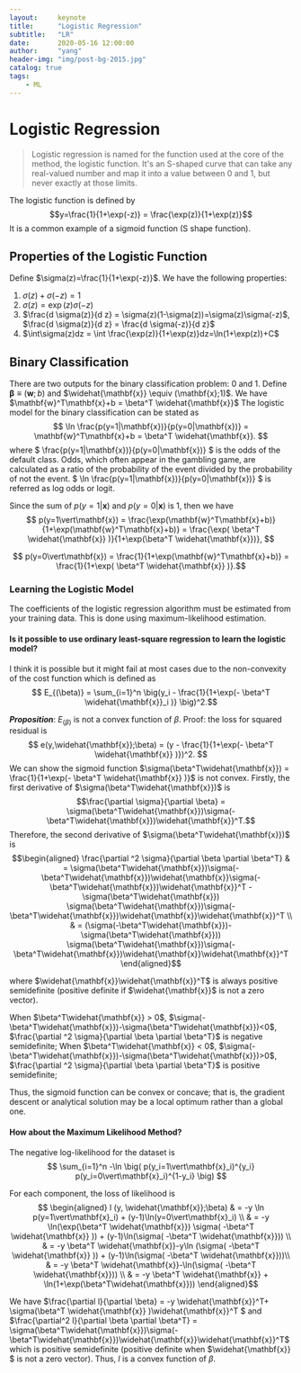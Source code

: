 ```yaml
---
layout:     keynote
title:      "Logistic Regression"
subtitle:   "LR"
date:       2020-05-16 12:00:00
author:     "yang"
header-img: "img/post-bg-2015.jpg"
catalog: true
tags:
    - ML
---
```



# Logistic Regression
> Logistic regression is named for the function used at the core of the method, the logistic function. It's an S-shaped curve that can take any real-valued number and map it into a value between 0 and 1, but never exactly at those limits. 

The logistic function is defined by $$y=\frac{1}{1+\exp(-z)} = \frac{\exp(z)}{1+\exp(z)}$$ 
It is a common example of a sigmoid function (S shape function).

## Properties of the Logistic Function
Define $\sigma(z)=\frac{1}{1+\exp(-z)}$. We have the following properties: 
1. $\sigma(z)+\sigma(-z) = 1$
2. $\sigma(z) = \exp(z)\sigma(-z)$
3. $\frac{d \sigma(z)}{d z} = \sigma(z)(1-\sigma(z))=\sigma(z)\sigma(-z)$, $\frac{d \sigma(z)}{d z} = \frac{d \sigma(-z)}{d z}$
4. $\int\sigma(z)dz = \int \frac{\exp(z)}{1+\exp(z)}dz=\ln(1+\exp(z))+C$
## Binary Classification
There are two outputs for the binary classification problem: 0 and 1. Define $\mathbf{\beta} \equiv (\mathbf{w};b)$ and $\widehat{\mathbf{x}} \equiv (\mathbf{x};1)$. We have $\mathbf{w}^T\mathbf{x}+b = \beta^T \widehat{\mathbf{x}}$  The logistic model for the binary classification can be stated as 
$$ \ln \frac{p(y=1|\mathbf{x})}{p(y=0|\mathbf{x})} = \mathbf{w}^T\mathbf{x}+b = \beta^T \widehat{\mathbf{x}}. $$
where $ \frac{p(y=1|\mathbf{x})}{p(y=0|\mathbf{x})} $ is the odds of the default class. Odds, which often appear in the gambling game, are calculated as a ratio of the probability of the event divided by the probability of not the event. $ \ln \frac{p(y=1|\mathbf{x})}{p(y=0|\mathbf{x})} $ is referred as log odds or logit.

Since the sum of $p(y=1\vert\mathbf{x})$ and $p(y=0\vert\mathbf{x})$ is 1, then we have 
$$ p(y=1\vert\mathbf{x}) = \frac{\exp(\mathbf{w}^T\mathbf{x}+b)}{1+\exp(\mathbf{w}^T\mathbf{x}+b)} = \frac{\exp(  \beta^T \widehat{\mathbf{x}}  )}{1+\exp(\beta^T \widehat{\mathbf{x}})}, $$ 

$$ p(y=0\vert\mathbf{x}) = \frac{1}{1+\exp(\mathbf{w}^T\mathbf{x}+b)}  = \frac{1}{1+\exp( \beta^T \widehat{\mathbf{x}} )}.$$

### Learning the Logistic Model
The coefficients of the logistic regression algorithm must be estimated from your training data. This is done using maximum-likelihood estimation. 

#### Is it possible to use ordinary least-square regression to learn the logistic model?
I think it is possible but it might fail at most cases due to the non-convexity of the cost function which is defined as
 $$  E_{(\beta)} = \sum_{i=1}^n \big(y_i - \frac{1}{1+\exp(- \beta^T \widehat{\mathbf{x}}_i )} \big)^2.$$

___Proposition___: $E_{(\beta)}$ is not a convex function of $\beta$.
Proof: the loss for squared residual is 
$$ e(y,\widehat{\mathbf{x}};\beta) = (y - \frac{1}{1+\exp(- \beta^T \widehat{\mathbf{x}} )})^2. $$ We can show the sigmoid function $\sigma(\beta^T\widehat{\mathbf{x}}) = \frac{1}{1+\exp(- \beta^T \widehat{\mathbf{x}} )}$ is not convex. Firstly, the first derivative of $\sigma(\beta^T\widehat{\mathbf{x}})$ is $$\frac{\partial \sigma}{\partial \beta} = \sigma(\beta^T\widehat{\mathbf{x}})\sigma(-\beta^T\widehat{\mathbf{x}})\widehat{\mathbf{x}}^T.$$ Therefore, the second derivative of $\sigma(\beta^T\widehat{\mathbf{x}})$ is 
$$\begin{aligned} \frac{\partial ^2  \sigma}{\partial \beta \partial \beta^T} & = \sigma(\beta^T\widehat{\mathbf{x}})\sigma(-\beta^T\widehat{\mathbf{x}})\widehat{\mathbf{x}}\sigma(-\beta^T\widehat{\mathbf{x}})\widehat{\mathbf{x}}^T - \sigma(\beta^T\widehat{\mathbf{x}}) \sigma(\beta^T\widehat{\mathbf{x}})\sigma(-\beta^T\widehat{\mathbf{x}})\widehat{\mathbf{x}}\widehat{\mathbf{x}}^T \\
& = (\sigma(-\beta^T\widehat{\mathbf{x}})-\sigma(\beta^T\widehat{\mathbf{x}})) \sigma(\beta^T\widehat{\mathbf{x}})\sigma(-\beta^T\widehat{\mathbf{x}})\widehat{\mathbf{x}}\widehat{\mathbf{x}}^T \end{aligned}$$

where $\widehat{\mathbf{x}}\widehat{\mathbf{x}}^T$ is always positive semidefinite (positive definite if $\widehat{\mathbf{x}}$ is not a zero vector). 

When $\beta^T\widehat{\mathbf{x}} > 0$, $\sigma(-\beta^T\widehat{\mathbf{x}})-\sigma(\beta^T\widehat{\mathbf{x}})<0$, $\frac{\partial ^2  \sigma}{\partial \beta \partial \beta^T}$ is negative semidefinite;
When $\beta^T\widehat{\mathbf{x}} < 0$, $\sigma(-\beta^T\widehat{\mathbf{x}})-\sigma(\beta^T\widehat{\mathbf{x}})>0$, $\frac{\partial ^2  \sigma}{\partial \beta \partial \beta^T}$ is positive semidefinite;

Thus, the sigmoid function can be convex or concave; that is, the gradient descent or analytical solution may be a local optimum rather than a global one.

#### How about the Maximum Likelihood Method?
The negative log-likelihood for the dataset is 
$$ \sum_{i=1}^n -\ln \big(  p(y_i=1\vert\mathbf{x}_i)^{y_i} p(y_i=0\vert\mathbf{x}_i)^{1-y_i} \big) $$

For each component, the loss of likelihood is 
$$ \begin{aligned} l (y, \widehat{\mathbf{x}};\beta) & = -y \ln p(y=1\vert\mathbf{x}_i) + (y-1)\ln(y=0\vert\mathbf{x}_i) \\
& = -y \ln(\exp(\beta^T \widehat{\mathbf{x}}) \sigma( -\beta^T \widehat{\mathbf{x}}  )) + (y-1)\ln(\sigma( -\beta^T \widehat{\mathbf{x}})) \\
& = -y \beta^T \widehat{\mathbf{x}}-y\ln (\sigma( -\beta^T \widehat{\mathbf{x}}  )) + (y-1)\ln(\sigma( -\beta^T \widehat{\mathbf{x}}))\\
& = -y \beta^T \widehat{\mathbf{x}}-\ln(\sigma( -\beta^T \widehat{\mathbf{x}})) \\
& =  -y \beta^T \widehat{\mathbf{x}} + \ln(1+\exp(\beta^T\widehat{\mathbf{x}}))
\end{aligned}$$

We have $\frac{\partial l}{\partial \beta} = -y \widehat{\mathbf{x}}^T+ \sigma(\beta^T \widehat{\mathbf{x}} )\widehat{\mathbf{x}}^T  $ and  $\frac{\partial^2 l}{\partial \beta \partial \beta^T} = \sigma(\beta^T\widehat{\mathbf{x}})\sigma(-\beta^T\widehat{\mathbf{x}})\widehat{\mathbf{x}}\widehat{\mathbf{x}}^T$ which is positive semidefinite (positive definite when $\widehat{\mathbf{x}} $ is not a zero vector). Thus, $l$ is a convex function of $\beta$.


<!--
```python {cmd=true matplotlib=true}
import matplotlib.pyplot as plt
plt.plot([1,2,3,4])
plt.show() # show figure
```
```python {cmd=true}
print("asdfasdf")
```
```math
c^2 + a^2
```
-->

